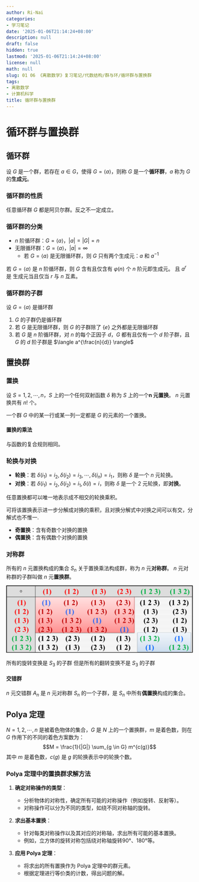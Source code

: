 ```yaml
---
author: Ri-Nai
categories:
- 学习笔记
date: '2025-01-06T21:14:24+08:00'
description: null
draft: false
hidden: true
lastmod: '2025-01-06T21:14:24+08:00'
license: null
math: null
slug: 01 06 《离散数学》复习笔记/代数结构/群与环/循环群与置换群
tags:
- 离散数学
- 计算机科学
title: 循环群与置换群
---
```


# 循环群与置换群
## 循环群
设 $G$ 是一个群，若存在 $a \in G$，使得 $G = \langle a \rangle$，则称 $G$ 是一个**循环群**，$a$ 称为 $G$ 的**生成元**。

### 循环群的性质
任意循环群 $G$ 都是阿贝尔群。反之不一定成立。

### 循环群的分类
- $n$ 阶循环群：$G = \langle a \rangle$，$|a| = |G| = n$
- 无限循环群：$G = \langle a \rangle$，$|a| = \infty$
    - 若 $G = \langle a \rangle$ 是无限循环群，则 $G$ 只有两个生成元：$a$ 和 $a^{-1}$

若 $G = \langle a \rangle$ 是 $n$ 阶循环群，则 $G$ 含有且仅含有 $\varphi(n)$ 个 $n$ 阶元即生成元。
且 $a^r$ 是 生成元当且仅当 $r$ 与 $n$ 互素。

### 循环群的子群
设 $G = \langle a \rangle$ 是循环群
1. $G$ 的子群仍是循环群
2. 若 $G$ 是无限循环群，则 $G$ 的子群除了 $\{e\}$ 之外都是无限循环群
3. 若 $G$ 是 $n$ 阶循环群，对 $n$ 的每个正因子 $d$，$G$ 都有且仅有一个 $d$ 阶子群，且 $G$ 的 $d$ 阶子群是 $\langle a^{\frac{n}{d}} \rangle$ 

## 置换群
### 置换
设 $S = {1, 2, \cdots, n}$，$S$ 上的一个任何双射函数 $\delta$ 称为 $S$ 上的一个**n 元置换**。
$n$ 元置换共有 $n!$ 个。

一个群 $G$ 中的某一行或某一列一定都是 $G$ 的元素的一个置换。

#### 置换的乘法
与函数的复合规则相同。

### 轮换与对换
- **轮换**：若 $\delta(i_1) = i_2, \delta(i_2) = i_3, \cdots, \delta(i_n) = i_1$，则称 $\delta$ 是一个 $n$ 元轮换。
- **对换**：若 $\delta(i_1) = i_2, \delta(i_2) = i_1, \delta(i) = i$，则称 $\delta$ 是一个 $2$ 元轮换，即**对换**。

任意置换都可以唯一地表示成不相交的轮换乘积。

可将该置换表示进一步分解成对换的乘积，且对换分解式中对换之间可以有交，分解式也不惟一.

- **奇置换**：含有奇数个对换的置换
- **偶置换**：含有偶数个对换的置换

### 对称群
所有的 $n$ 元置换构成的集合 $S_n$ 关于置换乘法构成群，称为 $n$ 元**对称群**。 
$n$ 元对称群的子群叫做 $n$ 元**置换群**。

![对称群示例](../../../imgs/对称群示例.png)

所有的旋转变换是 $S_3$ 的子群
但是所有的翻转变换不是 $S_3$ 的子群

#### 交错群
$n$ 元交错群 $A_n$ 是 $n$ 元对称群 $S_n$ 的一个子群，是 $S_n$ 中所有**偶置换**构成的集合。

## Polya 定理
$N = {1, 2, \cdots, n}$ 是被着色物体的集合，$G$ 是 $N$ 上的一个置换群，$m$ 是着色数，则在 $G$ 作用下的不同的着色方案数为：
$$M = \frac{1}{|G|} \sum_{g \in G} m^{c(g)}$$
其中 $m$ 是着色数，$c(g)$ 是 $g$ 的轮换表示中的轮换个数。

### Polya 定理中的置换群求解方法

1. **确定对称操作的类型**：
    - 分析物体的对称性，确定所有可能的对称操作（例如旋转、反射等）。
    - 对称操作可以分为不同的类型，如绕不同对称轴的旋转。

2. **求出基本置换**：
    - 针对每类对称操作以及其对应的对称轴，求出所有可能的基本置换。
    - 例如，立方体的旋转对称包括绕对称轴旋转90°、180°等。

3. **应用 Polya 定理**：
    - 将求出的所有置换作为 Polya 定理中的群元素。
    - 根据定理进行等价类的计数，得出问题的解。
